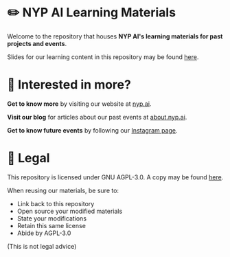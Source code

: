 # ✏️ NYP AI Learning Materials
Welcome to the repository that houses **NYP AI's learning materials for past projects and events**.

Slides for our learning content in this repository may be found [here](https://drive.google.com/drive/u/5/folders/1oLsZOoj1W8GE5IP3AhUh-YU-G37lleHB).

# 👀 Interested in more?
**Get to know more** by visiting our website at [nyp.ai](https://nyp.ai/).

**Visit our blog** for articles about our past events at [about.nyp.ai](https://about.nyp.ai).

**Get to know future events** by following our [Instagram page](https://www.instagram.com/nyp_ai/).

# 📜 Legal
This repository is licensed under GNU AGPL-3.0. A copy may be found [here](https://github.com/NYP-AI/Learning-Materials/blob/main/LICENSE).

When reusing our materials, be sure to:
* Link back to this repository
* Open source your modified materials
* State your modifications
* Retain this same license
* Abide by AGPL-3.0

(This is not legal advice)
